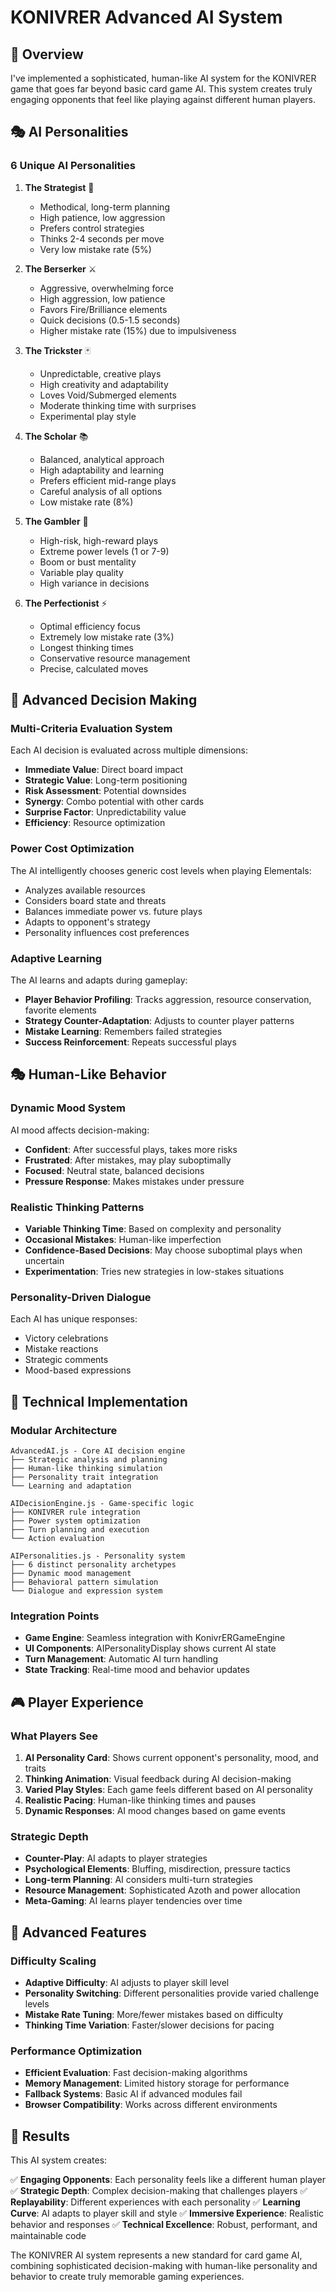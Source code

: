 # KONIVRER Advanced AI System

## 🧠 Overview

I've implemented a sophisticated, human-like AI system for the KONIVRER game that goes far beyond basic card game AI. This system creates truly engaging opponents that feel like playing against different human players.

## 🎭 AI Personalities

### 6 Unique AI Personalities

1. **The Strategist** 🎯
   - Methodical, long-term planning
   - High patience, low aggression
   - Prefers control strategies
   - Thinks 2-4 seconds per move
   - Very low mistake rate (5%)

2. **The Berserker** ⚔️
   - Aggressive, overwhelming force
   - High aggression, low patience
   - Favors Fire/Brilliance elements
   - Quick decisions (0.5-1.5 seconds)
   - Higher mistake rate (15%) due to impulsiveness

3. **The Trickster** 🃏
   - Unpredictable, creative plays
   - High creativity and adaptability
   - Loves Void/Submerged elements
   - Moderate thinking time with surprises
   - Experimental play style

4. **The Scholar** 📚
   - Balanced, analytical approach
   - High adaptability and learning
   - Prefers efficient mid-range plays
   - Careful analysis of all options
   - Low mistake rate (8%)

5. **The Gambler** 🎲
   - High-risk, high-reward plays
   - Extreme power levels (1 or 7-9)
   - Boom or bust mentality
   - Variable play quality
   - High variance in decisions

6. **The Perfectionist** ⚡
   - Optimal efficiency focus
   - Extremely low mistake rate (3%)
   - Longest thinking times
   - Conservative resource management
   - Precise, calculated moves

## 🧩 Advanced Decision Making

### Multi-Criteria Evaluation System

Each AI decision is evaluated across multiple dimensions:

- **Immediate Value**: Direct board impact
- **Strategic Value**: Long-term positioning
- **Risk Assessment**: Potential downsides
- **Synergy**: Combo potential with other cards
- **Surprise Factor**: Unpredictability value
- **Efficiency**: Resource optimization

### Power Cost Optimization

The AI intelligently chooses generic cost levels when playing Elementals:

- Analyzes available resources
- Considers board state and threats
- Balances immediate power vs. future plays
- Adapts to opponent's strategy
- Personality influences cost preferences

### Adaptive Learning

The AI learns and adapts during gameplay:

- **Player Behavior Profiling**: Tracks aggression, resource conservation, favorite elements
- **Strategy Counter-Adaptation**: Adjusts to counter player patterns
- **Mistake Learning**: Remembers failed strategies
- **Success Reinforcement**: Repeats successful plays

## 🎭 Human-Like Behavior

### Dynamic Mood System

AI mood affects decision-making:

- **Confident**: After successful plays, takes more risks
- **Frustrated**: After mistakes, may play suboptimally
- **Focused**: Neutral state, balanced decisions
- **Pressure Response**: Makes mistakes under pressure

### Realistic Thinking Patterns

- **Variable Thinking Time**: Based on complexity and personality
- **Occasional Mistakes**: Human-like imperfection
- **Confidence-Based Decisions**: May choose suboptimal plays when uncertain
- **Experimentation**: Tries new strategies in low-stakes situations

### Personality-Driven Dialogue

Each AI has unique responses:
- Victory celebrations
- Mistake reactions
- Strategic comments
- Mood-based expressions

## 🔧 Technical Implementation

### Modular Architecture

```
AdvancedAI.js - Core AI decision engine
├── Strategic analysis and planning
├── Human-like thinking simulation
├── Personality trait integration
└── Learning and adaptation

AIDecisionEngine.js - Game-specific logic
├── KONIVRER rule integration
├── Power system optimization
├── Turn planning and execution
└── Action evaluation

AIPersonalities.js - Personality system
├── 6 distinct personality archetypes
├── Dynamic mood management
├── Behavioral pattern simulation
└── Dialogue and expression system
```

### Integration Points

- **Game Engine**: Seamless integration with KonivrERGameEngine
- **UI Components**: AIPersonalityDisplay shows current AI state
- **Turn Management**: Automatic AI turn handling
- **State Tracking**: Real-time mood and behavior updates

## 🎮 Player Experience

### What Players See

1. **AI Personality Card**: Shows current opponent's personality, mood, and traits
2. **Thinking Animation**: Visual feedback during AI decision-making
3. **Varied Play Styles**: Each game feels different based on AI personality
4. **Realistic Pacing**: Human-like thinking times and pauses
5. **Dynamic Responses**: AI mood changes based on game events

### Strategic Depth

- **Counter-Play**: AI adapts to player strategies
- **Psychological Elements**: Bluffing, misdirection, pressure tactics
- **Long-term Planning**: AI considers multi-turn strategies
- **Resource Management**: Sophisticated Azoth and power allocation
- **Meta-Gaming**: AI learns player tendencies over time

## 🚀 Advanced Features

### Difficulty Scaling

- **Adaptive Difficulty**: AI adjusts to player skill level
- **Personality Switching**: Different personalities provide varied challenge levels
- **Mistake Rate Tuning**: More/fewer mistakes based on difficulty
- **Thinking Time Variation**: Faster/slower decisions for pacing

### Performance Optimization

- **Efficient Evaluation**: Fast decision-making algorithms
- **Memory Management**: Limited history storage for performance
- **Fallback Systems**: Basic AI if advanced modules fail
- **Browser Compatibility**: Works across different environments

## 🎯 Results

This AI system creates:

✅ **Engaging Opponents**: Each personality feels like a different human player
✅ **Strategic Depth**: Complex decision-making that challenges players
✅ **Replayability**: Different experiences with each personality
✅ **Learning Curve**: AI adapts to player skill and style
✅ **Immersive Experience**: Realistic behavior and responses
✅ **Technical Excellence**: Robust, performant, and maintainable code

The KONIVRER AI system represents a new standard for card game AI, combining sophisticated decision-making with human-like personality and behavior to create truly memorable gaming experiences.
